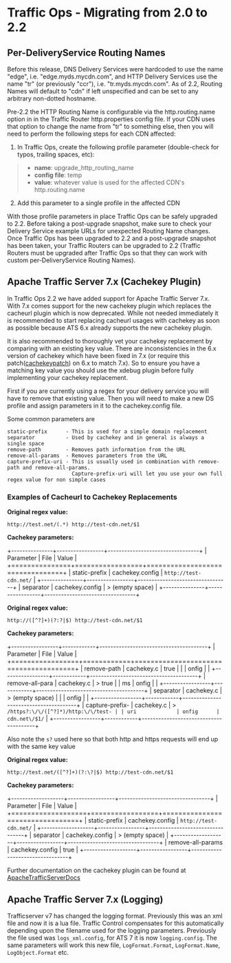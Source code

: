 Traffic Ops - Migrating from 2.0 to 2.2
=======================================

Per-DeliveryService Routing Names
---------------------------------

Before this release, DNS Delivery Services were hardcoded to use the
name "edge", i.e. "edge.myds.mycdn.com", and HTTP Delivery Services use
the name "tr" (or previously "ccr"), i.e. "tr.myds.mycdn.com". As of
2.2, Routing Names will default to "cdn" if left unspecified and can be
set to any arbitrary non-dotted hostname.

Pre-2.2 the HTTP Routing Name is configurable via the http.routing.name
option in in the Traffic Router http.properties config file. If your CDN
uses that option to change the name from "tr" to something else, then
you will need to perform the following steps for each CDN affected:

1.  In Traffic Ops, create the following profile parameter (double-check
    for typos, trailing spaces, etc):

> -   **name**: upgrade\_http\_routing\_name
> -   **config file**: temp
> -   **value**: whatever value is used for the affected CDN's
>     http.routing.name

2.  Add this parameter to a single profile in the affected CDN

With those profile parameters in place Traffic Ops can be safely
upgraded to 2.2. Before taking a post-upgrade snapshot, make sure to
check your Delivery Service example URLs for unexpected Routing Name
changes. Once Traffic Ops has been upgraded to 2.2 and a post-upgrade
snapshot has been taken, your Traffic Routers can be upgraded to 2.2
(Traffic Routers must be upgraded after Traffic Ops so that they can
work with custom per-DeliveryService Routing Names).

Apache Traffic Server 7.x (Cachekey Plugin)
-------------------------------------------

In Traffic Ops 2.2 we have added support for Apache Traffic Server 7.x.
With 7.x comes support for the new cachekey plugin which replaces the
cacheurl plugin which is now deprecated. While not needed immediately it
is recommended to start replacing cacheurl usages with cachekey as soon
as possible because ATS 6.x already supports the new cachekey plugin.

It is also recommended to thoroughly vet your cachekey replacement by
comparing with an existing key value. There are inconsistencies in the
6.x version of cachekey which have been fixed in 7.x (or require this
patch([cachekeypatch](https://github.com/apache/trafficserver/commit/244288fab01bdad823f9de19dcece62a7e2a0c11))
on 6.x to match 7.x). So to ensure you have a matching key value you
should use the xdebug plugin before fully implementing your cachekey
replacement.

First if you are currently using a regex for your delivery service you
will have to remove that existing value. Then you will need to make a
new DS profile and assign parameters in it to the cachekey.config file.

Some common parameters are

    static-prefix      - This is used for a simple domain replacement
    separator          - Used by cachekey and in general is always a single space
    remove-path        - Removes path information from the URL
    remove-all-params  - Removes parameters from the URL
    capture-prefix-uri - This is usually used in combination with remove-path and remove-all-params. 
                         Capture-prefix-uri will let you use your own full regex value for non simple cases

### Examples of Cacheurl to Cachekey Replacements

**Original regex value:**

`http://test.net/(.*) http://test-cdn.net/$1`

**Cachekey parameters:**

+---------------+-----------------+---------------------------------+
| Parameter     | File            | Value                           |
+===============+=================+=================================+
| static-prefix | cachekey.config | `http://test-cdn.net/`          |
+---------------+-----------------+---------------------------------+
| separator     | cachekey.config | > (empty space)                 |
+---------------+-----------------+---------------------------------+

**Original regex value:**

`http://([^?]+)(?:?|$) http://test-cdn.net/$1`

**Cachekey parameters:**

+-----------------+------------+---------------------------------------+
| Parameter       | File       | Value                                 |
+=================+============+=======================================+
| remove-path     | cachekey.c | true                                  |
|                 | onfig      |                                       |
+-----------------+------------+---------------------------------------+
| remove-all-para | cachekey.c | > true                                |
| ms              | onfig      |                                       |
+-----------------+------------+---------------------------------------+
| separator       | cachekey.c | > (empty space)                       |
|                 | onfig      |                                       |
+-----------------+------------+---------------------------------------+
| capture-prefix- | cachekey.c | > `/https?:\/\/([^?]*)/http:\/\/test- |
| uri             | onfig      | cdn.net\/$1/`                         |
+-----------------+------------+---------------------------------------+

Also note the `s?` used here so that both http and https requests will
end up with the same key value

**Original regex value:**

`http://test.net/([^?]+)(?:\?|$) http://test-cdn.net/$1`

**Cachekey parameters:**

+-------------------+-----------------+---------------------------------+
| Parameter         | File            | Value                           |
+===================+=================+=================================+
| static-prefix     | cachekey.config | `http://test-cdn.net/`          |
+-------------------+-----------------+---------------------------------+
| separator         | cachekey.config | > (empty space)                 |
+-------------------+-----------------+---------------------------------+
| remove-all-params | cachekey.config | true                            |
+-------------------+-----------------+---------------------------------+

Further documentation on the cachekey plugin can be found at
[ApacheTrafficServerDocs](https://docs.trafficserver.apache.org/en/latest/admin-guide/plugins/cachekey.en.html)

Apache Traffic Server 7.x (Logging)
-----------------------------------

Trafficserver v7 has changed the logging format. Previously this was an
xml file and now it is a lua file. Traffic Control compensates for this
automatically depending upon the filename used for the logging
parameters. Previously the file used was `logs_xml.config`, for ATS 7 it
is now `logging.config`. The same parameters will work this new file,
`LogFormat.Format`, `LogFormat.Name`, `LogObject.Format` etc.
